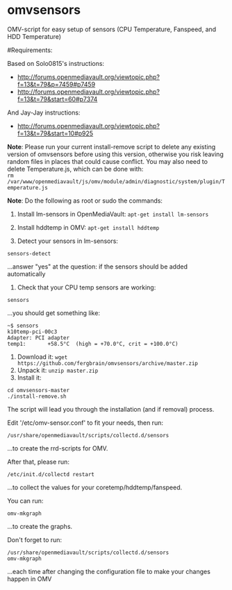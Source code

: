 omvsensors
==========

OMV-script for easy setup of sensors (CPU Temperature, Fanspeed, and HDD Temperature)


#Requirements:

Based on Solo0815's instructions:
* http://forums.openmediavault.org/viewtopic.php?f=13&t=79&p=7459#p7459<br/>
* http://forums.openmediavault.org/viewtopic.php?f=13&t=79&start=60#p7374

And Jay-Jay instructions:
* http://forums.openmediavault.org/viewtopic.php?f=13&t=79&start=10#p925

__Note__: Please run your current install-remove script to delete any existing version of omvsensors before using this version, otherwise you risk leaving random files in places that could cause conflict. You may also need to delete Temperature.js, which can be done with:<br/>
`rm /var/www/openmediavault/js/omv/module/admin/diagnostic/system/plugin/Temperature.js`


__Note__: Do the following as root or sudo the commands:

1. Install lm-sensors in OpenMediaVault: `apt-get install lm-sensors`
1. Install hddtemp in OMV: `apt-get install hddtemp`

1. Detect your sensors in lm-sensors:
```
sensors-detect
```
...answer "yes" at the question: if the sensors should be added automatically

1. Check that your CPU temp sensors are working:
```
sensors
```
...you should get something like:
```
~$ sensors
k10temp-pci-00c3
Adapter: PCI adapter
temp1:       +58.5°C  (high = +70.0°C, crit = +100.0°C)
```
1. Download it: `wget https://github.com/fergbrain/omvsensors/archive/master.zip`
1. Unpack it: `unzip master.zip`
1. Install it:

```
cd omvsensors-master
./install-remove.sh
```

The script will lead you through the installation (and if removal) process.

Edit '/etc/omv-sensor.conf' to fit your needs, then run:
```
/usr/share/openmediavault/scripts/collectd.d/sensors
```
...to create the rrd-scripts for OMV.

After that, please run:
```
/etc/init.d/collectd restart
```
...to collect the values for your coretemp/hddtemp/fanspeed. 

You can run:
```
omv-mkgraph
```
...to create the graphs.

Don't forget to run:
```
/usr/share/openmediavault/scripts/collectd.d/sensors
omv-mkgraph
```
...each time after changing the configuration file to make your changes happen in OMV
